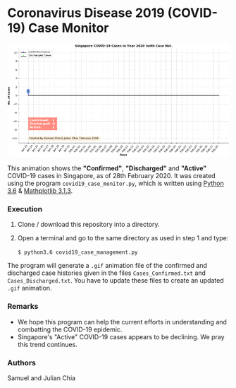 # Coronavirus Disease 2019 (COVID-19) Case Monitor

![covid19_2020_2_28](./covid19_2020_2_28.gif)

This animation shows the **"Confirmed"**, **"Discharged"** and **"Active"** COVID-19 cases in Singapore, as of 28th February 2020. It was created using the program `covid19_case_monitor.py`, which is written using [Python 3.6](https://www.python.org/) & [Mathplotlib 3.1.3](https://matplotlib.org/3.1.0/index.html).

### Execution

 1. Clone / download this repository into a directory.
 
 2. Open a terminal and go to the same directory as used in step 1 and type:

    `$ python3.6 covid19_case_management.py`

The program will generate a `.gif` animation file of the confirmed and discharged case histories given in the files `Cases_Confirmed.txt`  and `Cases_Discharged.txt`. You have to update these files to create an updated `.gif` animation. 

### Remarks

- We hope this program can help the current efforts in understanding and combatting the COVID-19 epidemic.
- Singapore's "Active" COVID-19 cases appears to be declining. We pray this trend continues. 

### Authors
Samuel and Julian Chia
